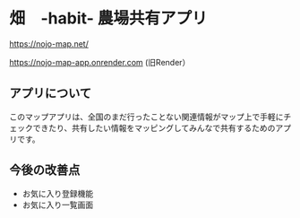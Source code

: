 # 畑　-habit- 農場共有アプリ

https://nojo-map.net/

https://nojo-map-app.onrender.com (旧Render）


## アプリについて 

このマップアプリは、全国のまだ行ったことない関連情報がマップ上で手軽にチェックできたり、共有したい情報をマッピングしてみんなで共有するためのアプリです。


## 今後の改善点
- お気に入り登録機能
- お気に入り一覧画面